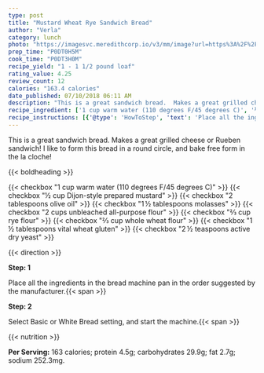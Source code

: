 ```yaml
---
type: post
title: "Mustard Wheat Rye Sandwich Bread"
author: "Verla"
category: lunch
photo: "https://imagesvc.meredithcorp.io/v3/mm/image?url=https%3A%2F%2Fimages.media-allrecipes.com%2Fuserphotos%2F292677.jpg"
prep_time: "P0DT0H5M"
cook_time: "P0DT3H0M"
recipe_yield: "1 - 1 1/2 pound loaf"
rating_value: 4.25
review_count: 12
calories: "163.4 calories"
date_published: 07/10/2018 06:11 AM
description: "This is a great sandwich bread.  Makes a great grilled cheese or Rueben sandwich!  I like to form this bread in a round circle, and bake free form in the la cloche!"
recipe_ingredient: ['1 cup warm water (110 degrees F/45 degrees C)', '½ cup Dijon-style prepared mustard', '2 tablespoons olive oil', '1\u2009½ tablespoons molasses', '2 cups unbleached all-purpose flour', '⅔ cup rye flour', '⅔ cup whole wheat flour', '1\u2009½ tablespoons vital wheat gluten', '2\u2009½ teaspoons active dry yeast']
recipe_instructions: [{'@type': 'HowToStep', 'text': 'Place all the ingredients in the bread machine pan in the order suggested by the manufacturer.\n'}, {'@type': 'HowToStep', 'text': 'Select Basic or White Bread setting, and start the machine.\n'}]
---
```


This is a great sandwich bread.  Makes a great grilled cheese or Rueben sandwich!  I like to form this bread in a round circle, and bake free form in the la cloche! 

{{< boldheading >}}

{{< checkbox "1 cup warm water (110 degrees F/45 degrees C)" >}}
{{< checkbox "½ cup Dijon-style prepared mustard" >}}
{{< checkbox "2 tablespoons olive oil" >}}
{{< checkbox "1 ½ tablespoons molasses" >}}
{{< checkbox "2 cups unbleached all-purpose flour" >}}
{{< checkbox "⅔ cup rye flour" >}}
{{< checkbox "⅔ cup whole wheat flour" >}}
{{< checkbox "1 ½ tablespoons vital wheat gluten" >}}
{{< checkbox "2 ½ teaspoons active dry yeast" >}}


{{< direction >}}

**Step: 1**

Place all the ingredients in the bread machine pan in the order suggested by the manufacturer.{{< span >}}

**Step: 2**

Select Basic or White Bread setting, and start the machine.{{< span >}}

{{< nutrition >}}

**Per Serving:** 163 calories; protein 4.5g; carbohydrates 29.9g; fat 2.7g; sodium 252.3mg.